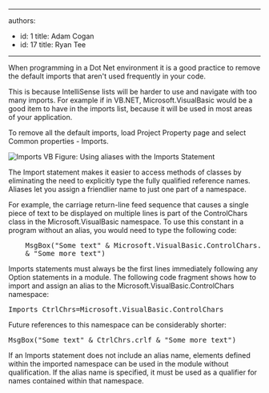 

---
authors:
  - id: 1
    title: Adam Cogan
  - id: 17
    title: Ryan Tee
---




<span class='intro'> When programming in a Dot Net environment it is a good practice to remove the default imports that aren't used frequently in your code. 
 </span>


  <p>This is because IntelliSense lists will be harder to use and navigate with too many imports. For example if in VB.NET, Microsoft.VisualBasic would be a good item to have in the imports list, because it will be used in most areas of your application.</p>
<p>To remove all the default imports, load Project Property page and select Common properties - Imports. </p>
<img class="ms-rteCustom-ImageArea" alt="Imports VB" src="/PublishingImages/ImportsVB.jpg" /> <span class="ms-rteCustom-FigureNormal">Figure&#58; Using aliases with the Imports Statement</span>
<p>The Import statement makes it easier to access methods of classes by eliminating the need to explicitly type the fully qualified reference names. Aliases let you assign a friendlier name to just one part of a namespace.</p>
<p>For example, the carriage return-line feed sequence that causes a single piece of text to be displayed on multiple lines is part of the ControlChars class in the Microsoft.VisualBasic namespace. To use this constant in a program without an alias, you would need to type the following code&#58; </p>
<pre class="brush&#58;c-sharp;">    MsgBox(&quot;Some text&quot; &amp; Microsoft.VisualBasic.ControlChars.crlf _
    &amp; &quot;Some more text&quot;)</pre>
<p>Imports statements must always be the first lines immediately following any Option statements in a module. The following code fragment shows how to import and assign an alias to the Microsoft.VisualBasic.ControlChars namespace&#58;</p>
<pre class="brush&#58;c-sharp;">Imports CtrlChrs=Microsoft.VisualBasic.ControlChars</pre>
<span class="ms-rteCustom-FigureNormal">Future references to this namespace can be considerably shorter&#58;</span>
<pre class="brush&#58;c-sharp;">MsgBox(&quot;Some text&quot; &amp; CtrlChrs.crlf &amp; &quot;Some more text&quot;)</pre>
<p>If an Imports statement does not include an alias name, elements defined within the imported namespace can be used in the module without qualification. If the alias name is specified, it must be used as a qualifier for names contained within that namespace.</p>



